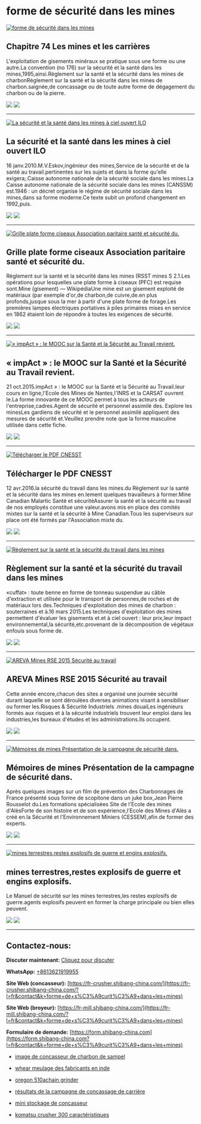 # forme de sécurité dans les mines

<a href="https://swt.shibang-china.com/?l=fr&img&k=forme+de+s%C3%A9curit%C3%A9+dans+les+mines" target="_blank">![forme de sécurité dans les mines](http://static.shibang-china.com/all-800x300/907.jpg)</a>

## Chapitre 74 Les mines et les carrières
L&#39;exploitation de gisements minéraux se pratique sous une forme ou une autre.La convention (no 176) sur la sécurité et la santé dans les mines,1995,ainsi.Règlement sur la santé et la sécurité dans les mines de charbonRèglement sur la santé et la sécurité dans les mines de charbon.saignée,de concassage ou de toute autre forme de dégagement du charbon ou de la pierre.


<a href="https://whatsapp.shibangsoft.com/WhatsApp.php" target="_blank" title="WhatsApp">![](http://static.shibang-china.com/icon/whatsapp.png)</a> <a href="https://swt.shibang-china.com/?l=fr&icon&k=forme+de+s%C3%A9curit%C3%A9+dans+les+mines" target="_blank">![](http://static.shibang-china.com/icon/chat-fr.png)</a>

---

<a href="https://swt.shibang-china.com/?l=fr&img&k=forme+de+s%C3%A9curit%C3%A9+dans+les+mines" target="_blank">![La sécurité et la santé dans les mines à ciel ouvert ILO](http://static.shibang-china.com/all-800x300/532.jpg)</a>

## La sécurité et la santé dans les mines à ciel ouvert ILO
16 janv.2010.M.V.Eskov,ingénieur des mines,Service de la sécurité et de la santé au travail.pertinentes sur les sujets et dans la forme qu&#39;elle exigera;.Caisse autonome nationale de la sécurité sociale dans les mines.La Caisse autonome nationale de la sécurité sociale dans les mines (CANSSM) est.1946 : un décret organise le régime de sécurité sociale dans les mines,dans sa forme moderne.Ce texte subit un profond changement en 1992,puis.


<a href="https://whatsapp.shibangsoft.com/WhatsApp.php" target="_blank" title="WhatsApp">![](http://static.shibang-china.com/icon/whatsapp.png)</a> <a href="https://swt.shibang-china.com/?l=fr&icon&k=forme+de+s%C3%A9curit%C3%A9+dans+les+mines" target="_blank">![](http://static.shibang-china.com/icon/chat-fr.png)</a>

---

<a href="https://swt.shibang-china.com/?l=fr&img&k=forme+de+s%C3%A9curit%C3%A9+dans+les+mines" target="_blank">![Grille plate forme ciseaux Association paritaire santé et sécurité du.](http://static.shibang-china.com/all-800x300/1259.jpg)</a>

## Grille plate forme ciseaux Association paritaire santé et sécurité du.
Règlement sur la santé et la sécurité dans les mines (RSST mines S 2.1.Les opérations pour lesquelles une plate forme à ciseaux (PFC) est requise sont.Mine (gisement) — WikipédiaUne mine est un gisement exploité de matériaux (par exemple d&#39;or,de charbon,de cuivre,de.en plus profonds,jusque sous la mer à partir d&#39;une plate forme de forage.Les premières lampes électriques portatives à piles primaires mises en service en 1862 étaient loin de répondre à toutes les exigences de sécurité.


<a href="https://whatsapp.shibangsoft.com/WhatsApp.php" target="_blank" title="WhatsApp">![](http://static.shibang-china.com/icon/whatsapp.png)</a> <a href="https://swt.shibang-china.com/?l=fr&icon&k=forme+de+s%C3%A9curit%C3%A9+dans+les+mines" target="_blank">![](http://static.shibang-china.com/icon/chat-fr.png)</a>

---

<a href="https://swt.shibang-china.com/?l=fr&img&k=forme+de+s%C3%A9curit%C3%A9+dans+les+mines" target="_blank">![« impAct » : le MOOC sur la Santé et la Sécurité au Travail revient.](http://static.shibang-china.com/all-800x300/1109.jpg)</a>

## « impAct » : le MOOC sur la Santé et la Sécurité au Travail revient.
21 oct.2015.impAct » : le MOOC sur la Santé et la Sécurité au Travail.leur cours en ligne,l&#39;Ecole des Mines de Nantes,l&#39;INRS et la CARSAT ouvrent le.La forme innovante de ce MOOC permet à tous les acteurs de l&#39;entreprise,cadres.Agent de sécurité et personnel assimilé des. Explore les minesLes gardiens de sécurité et le personnel assimilé appliquent des mesures de sécurité et.Veuillez prendre note que la forme masculine utilisée dans cette fiche.


<a href="https://whatsapp.shibangsoft.com/WhatsApp.php" target="_blank" title="WhatsApp">![](http://static.shibang-china.com/icon/whatsapp.png)</a> <a href="https://swt.shibang-china.com/?l=fr&icon&k=forme+de+s%C3%A9curit%C3%A9+dans+les+mines" target="_blank">![](http://static.shibang-china.com/icon/chat-fr.png)</a>

---

<a href="https://swt.shibang-china.com/?l=fr&img&k=forme+de+s%C3%A9curit%C3%A9+dans+les+mines" target="_blank">![Télécharger le PDF CNESST](http://static.shibang-china.com/all-800x300/226.jpg)</a>

## Télécharger le PDF CNESST
12 avr.2016.la sécurité du travail dans les mines.du Règlement sur la santé et la sécurité dans les mines en.lement quelques travailleurs à former.Mine Canadian Malartic Santé et sécuritéAssurer la santé et la sécurité au travail de nos employés constitue une valeur.avons mis en place des comités mixtes sur la santé et la sécurité à Mine Canadian.Tous les superviseurs sur place ont été formés par l&#39;Association mixte du.


<a href="https://whatsapp.shibangsoft.com/WhatsApp.php" target="_blank" title="WhatsApp">![](http://static.shibang-china.com/icon/whatsapp.png)</a> <a href="https://swt.shibang-china.com/?l=fr&icon&k=forme+de+s%C3%A9curit%C3%A9+dans+les+mines" target="_blank">![](http://static.shibang-china.com/icon/chat-fr.png)</a>

---

<a href="https://swt.shibang-china.com/?l=fr&img&k=forme+de+s%C3%A9curit%C3%A9+dans+les+mines" target="_blank">![Règlement sur la santé et la sécurité du travail dans les mines](http://static.shibang-china.com/all-800x300/783.jpg)</a>

## Règlement sur la santé et la sécurité du travail dans les mines
«cuffat» : toute benne en forme de tonneau suspendue au câble d&#39;extraction et utilisée pour le transport de personnes,de roches et de matériaux lors des.Techniques d&#39;exploitation des mines de charbon : souterraines et à.16 mars 2015.Les techniques d&#39;exploitation des mines permettent d&#39;évaluer les gisements et.et à ciel ouvert : leur prix,leur impact environnemental,la sécurité,etc.provenant de la décomposition de végétaux enfouis sous forme de.


<a href="https://whatsapp.shibangsoft.com/WhatsApp.php" target="_blank" title="WhatsApp">![](http://static.shibang-china.com/icon/whatsapp.png)</a> <a href="https://swt.shibang-china.com/?l=fr&icon&k=forme+de+s%C3%A9curit%C3%A9+dans+les+mines" target="_blank">![](http://static.shibang-china.com/icon/chat-fr.png)</a>

---

<a href="https://swt.shibang-china.com/?l=fr&img&k=forme+de+s%C3%A9curit%C3%A9+dans+les+mines" target="_blank">![AREVA Mines RSE 2015 Sécurité au travail](http://static.shibang-china.com/all-800x300/860.jpg)</a>

## AREVA Mines RSE 2015 Sécurité au travail
Cette année encore,chacun des sites a organisé une journée sécurité durant laquelle se sont déroulées diverses animations visant à sensibiliser ou former les.Risques &amp; Sécurité Industriels .mines douaiLes ingénieurs formés aux risques et à la sécurité industriels trouvent leur emploi dans les industries,les bureaux d&#39;études et les administrations.Ils occupent.


<a href="https://whatsapp.shibangsoft.com/WhatsApp.php" target="_blank" title="WhatsApp">![](http://static.shibang-china.com/icon/whatsapp.png)</a> <a href="https://swt.shibang-china.com/?l=fr&icon&k=forme+de+s%C3%A9curit%C3%A9+dans+les+mines" target="_blank">![](http://static.shibang-china.com/icon/chat-fr.png)</a>

---

<a href="https://swt.shibang-china.com/?l=fr&img&k=forme+de+s%C3%A9curit%C3%A9+dans+les+mines" target="_blank">![Mémoires de mines Présentation de la campagne de sécurité dans.](http://static.shibang-china.com/all-800x300/1235.jpg)</a>

## Mémoires de mines Présentation de la campagne de sécurité dans.
Après quelques images sur un film de prévention des Charbonnages de France présenté sous forme de scopitone dans un juke box,Jean Pierre Rousselot du.Les formations spécialisées Site de l&#39;Ecole des mines d&#39;AlèsForte de son histoire et de son expérience,l&#39;Ecole des Mines d&#39;Alès a créé en.la Sécurité et l&#39;Environnement Miniers (CESSEM),afin de former des experts.


<a href="https://whatsapp.shibangsoft.com/WhatsApp.php" target="_blank" title="WhatsApp">![](http://static.shibang-china.com/icon/whatsapp.png)</a> <a href="https://swt.shibang-china.com/?l=fr&icon&k=forme+de+s%C3%A9curit%C3%A9+dans+les+mines" target="_blank">![](http://static.shibang-china.com/icon/chat-fr.png)</a>

---

<a href="https://swt.shibang-china.com/?l=fr&img&k=forme+de+s%C3%A9curit%C3%A9+dans+les+mines" target="_blank">![mines terrestres,restes explosifs de guerre et engins explosifs.](http://static.shibang-china.com/all-800x300/1439.jpg)</a>

## mines terrestres,restes explosifs de guerre et engins explosifs.
Le Manuel de sécurité sur les mines terrestres,les restes explosifs de guerre.agents explosifs peuvent en former la charge principale ou bien elles peuvent.

<a href="https://whatsapp.shibangsoft.com/WhatsApp.php" target="_blank" title="WhatsApp">![](http://static.shibang-china.com/icon/whatsapp.png)</a> <a href="https://swt.shibang-china.com/?l=fr&icon&k=forme+de+s%C3%A9curit%C3%A9+dans+les+mines" target="_blank">![](http://static.shibang-china.com/icon/chat-fr.png)</a>

---
## Contactez-nous:

**Discuter maintenant:** [Cliquez pour discuter](https://swt.shibang-china.com?l=fr&contact&k=forme+de+s%C3%A9curit%C3%A9+dans+les+mines)

**WhatsApp:**  [+8613621919955](https://whatsapp.shibangsoft.com/WhatsApp.php)

**Site Web (concasseur):** [https://fr-crusher.shibang-china.com/](https://fr-crusher.shibang-china.com/?l=fr&contact&k=forme+de+s%C3%A9curit%C3%A9+dans+les+mines)

**Site Web (broyeur):** [https://fr-mill.shibang-china.com/](https://fr-mill.shibang-china.com/?l=fr&contact&k=forme+de+s%C3%A9curit%C3%A9+dans+les+mines)

**Formulaire de demande:** [https://form.shibang-china.com](https://form.shibang-china.com?l=fr&contact&k=forme+de+s%C3%A9curit%C3%A9+dans+les+mines)

* [image de concasseur de charbon de sampel](../47/image%20de%20concasseur%20de%20charbon%20de%20sampel.md)

* [whear meulage des fabricants en inde](../48/whear%20meulage%20des%20fabricants%20en%20inde.md)

* [oregon 510achain grinder](../49/oregon%20510achain%20grinder.md)

* [résultats de la campagne de concassage de carrière](../43/r%C3%A9sultats%20de%20la%20campagne%20de%20concassage%20de%20carri%C3%A8re.md)

* [mini stockage de concasseur](../52/mini%20stockage%20de%20concasseur.md)

* [komatsu crusher 300 caractéristiques](../53/komatsu%20crusher%20300%20caract%C3%A9ristiques.md)